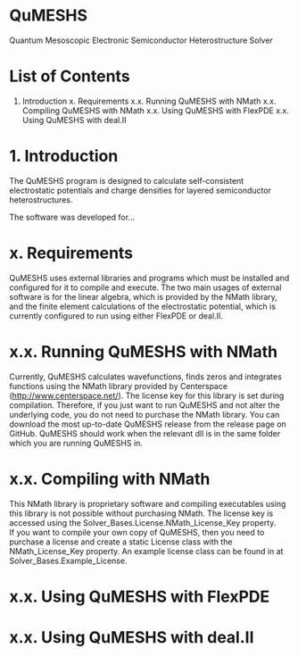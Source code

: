 # QuMESHS
Quantum Mesoscopic Electronic Semiconductor Heterostructure Solver

# List of Contents

1. Introduction
x. Requirements
x.x. Running QuMESHS with NMath
x.x. Compiling QuMESHS with NMath
x.x. Using QuMESHS with FlexPDE
x.x. Using QuMESHS with deal.II

# 1. Introduction
The QuMESHS program is designed to calculate self-consistent electrostatic 
potentials and charge densities for layered semiconductor heterostructures.

The software was developed for...

# x.  Requirements
QuMESHS uses external libraries and programs which must be installed and
configured for it to compile and execute.  The two main usages of external
software is for the linear algebra, which is provided by the NMath library,
and the finite element calculations of the electrostatic potential, which
is currently configured to run using either FlexPDE or deal.II.

# x.x. Running QuMESHS with NMath
Currently, QuMESHS calculates wavefunctions, finds zeros and integrates
functions using the NMath library provided by Centerspace 
(http://www.centerspace.net/).  The license key for this library is set
during compilation.  Therefore, if you just want to run QuMESHS and not
alter the underlying code, you do not need to purchase the NMath library.
You can download the most up-to-date QuMESHS release from the release
page on GitHub.  QuMESHS should work when the relevant dll is in the same 
folder which you are running QuMESHS in.

# x.x. Compiling with NMath
This NMath library is proprietary software and compiling executables 
using this library is not possible without purchasing NMath.  The license 
key is accessed using the Solver_Bases.License.NMath_License_Key property.  
If you want to compile your own copy of QuMESHS, then you need to purchase 
a license and create a static License class with the NMath_License_Key 
property.  An example license class can be found in at 
Solver_Bases.Example_License.

# x.x. Using QuMESHS with FlexPDE

# x.x. Using QuMESHS with deal.II
